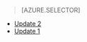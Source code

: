 > [AZURE.SELECTOR]
- [Update 2](/documentation/articles/storsimple-deployment-walkthrough-gov-u2)
- [Update 1](/documentation/articles/storsimple-deployment-walkthrough-gov)
